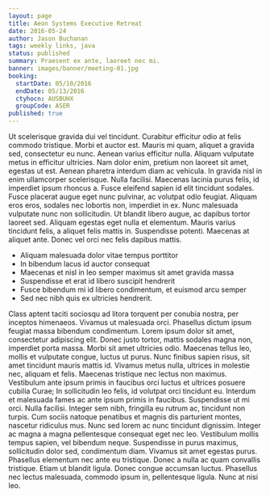 ```yaml
---
layout: page
title: Aeon Systems Executive Retreat
date: 2016-05-24
author: Jason Buchanan
tags: weekly links, java
status: published
summary: Praesent ex ante, laoreet nec mi.
banner: images/banner/meeting-01.jpg
booking:
  startDate: 05/10/2016
  endDate: 05/13/2016
  ctyhocn: AUSBUHX
  groupCode: ASER
published: true
---
```

Ut scelerisque gravida dui vel tincidunt. Curabitur efficitur odio at felis commodo tristique. Morbi et auctor est. Mauris mi quam, aliquet a gravida sed, consectetur eu nunc. Aenean varius efficitur nulla. Aliquam vulputate metus in efficitur ultricies. Nam dolor enim, pretium non laoreet sit amet, egestas ut est. Aenean pharetra interdum diam ac vehicula.
In gravida nisl in enim ullamcorper scelerisque. Nulla facilisi. Maecenas lacinia purus felis, id imperdiet ipsum rhoncus a. Fusce eleifend sapien id elit tincidunt sodales. Fusce placerat augue eget nunc pulvinar, ac volutpat odio feugiat. Aliquam eros eros, sodales nec lobortis non, imperdiet in ex. Nunc malesuada vulputate nunc non sollicitudin. Ut blandit libero augue, ac dapibus tortor laoreet sed. Aliquam egestas eget nulla et elementum. Mauris varius tincidunt felis, a aliquet felis mattis in. Suspendisse potenti. Maecenas at aliquet ante. Donec vel orci nec felis dapibus mattis.

* Aliquam malesuada dolor vitae tempus porttitor
* In bibendum lacus id auctor consequat
* Maecenas et nisl in leo semper maximus sit amet gravida massa
* Suspendisse et erat id libero suscipit hendrerit
* Fusce bibendum mi id libero condimentum, et euismod arcu semper
* Sed nec nibh quis ex ultricies hendrerit.

Class aptent taciti sociosqu ad litora torquent per conubia nostra, per inceptos himenaeos. Vivamus ut malesuada orci. Phasellus dictum ipsum feugiat massa bibendum condimentum. Lorem ipsum dolor sit amet, consectetur adipiscing elit. Donec justo tortor, mattis sodales magna non, imperdiet porta massa. Morbi sit amet ultricies odio. Maecenas tellus leo, mollis et vulputate congue, luctus ut purus. Nunc finibus sapien risus, sit amet tincidunt mauris mattis id. Vivamus metus nulla, ultrices in molestie nec, aliquam et felis. Maecenas tristique nec lectus non maximus. Vestibulum ante ipsum primis in faucibus orci luctus et ultrices posuere cubilia Curae; In sollicitudin leo felis, id volutpat orci tincidunt eu.
Interdum et malesuada fames ac ante ipsum primis in faucibus. Suspendisse ut mi orci. Nulla facilisi. Integer sem nibh, fringilla eu rutrum ac, tincidunt non turpis. Cum sociis natoque penatibus et magnis dis parturient montes, nascetur ridiculus mus. Nunc sed lorem ac nunc tincidunt dignissim. Integer ac magna a magna pellentesque consequat eget nec leo. Vestibulum mollis tempus sapien, vel bibendum neque. Suspendisse in purus maximus, sollicitudin dolor sed, condimentum diam. Vivamus sit amet egestas purus. Phasellus elementum nec ante eu tristique. Donec a nulla ac quam convallis tristique. Etiam ut blandit ligula. Donec congue accumsan luctus. Phasellus nec lectus malesuada, commodo ipsum in, pellentesque ligula. Nunc at nisi leo.
